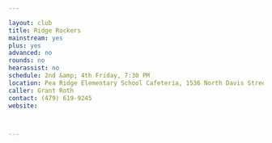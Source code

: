 ```yaml
---

layout: club
title: Ridge Rockers
mainstream: yes
plus: yes
advanced: no
rounds: no
hearassist: no
schedule: 2nd &amp; 4th Friday, 7:30 PM
location: Pea Ridge Elementary School Cafeteria, 1536 North Davis Street, Pea Ridge, AR
caller: Grant Roth
contact: (479) 619-9245
website: 



---
```


